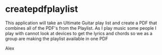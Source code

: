 # createpdfplaylist

This application will take an Ultimate Guitar play list and create a PDF that combines all of the PDF's from the Playlist. As I play music some people I play with cannot look at devices to get the lyrics and chords so we as a group are making the playlist available in one PDF

Alex 
